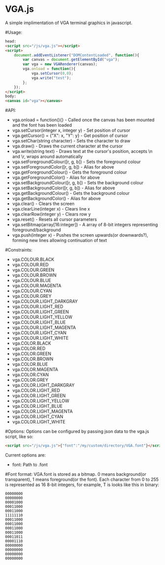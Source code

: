 # VGA.js
A simple implimentation of VGA terminal graphics in javascript.

#Usage:
```html
head:
<script src="/js/vga.js"></script>
<script>
    document.addEventListener("DOMContentLoaded", function(){
        var canvas = document.getElementById("vga");
        var vga = new VGARenderer(canvas);
        vga.onload = function(){
            vga.setCursor(0,0);
            vga.write("test");
        };
    });
</script>
body:
<canvas id="vga"></canvas>
```
#API:
* vga.onload = function(){} - Called once the canvas has been mounted and the font has been loaded
* vga.setCursor(integer x, integer y) - Set position of cursor
* vga.getCursor() = {"X": x, "Y": y} - Get position of cursor
* vga.setChar(string character) - Sets the character to draw
* vga.draw() - Draws the current character at the cursor
* vga.write(string text) - Draws text at the cursor's position, accepts \n and \r, wraps around automatically
* vga.setForegroundColour([r, g, b]) - Sets the foreground colour
* vga.setForegroundColor([r, g, b]) - Alias for above
* vga.getForegroundColour() - Gets the foreground colour
* vga.getForegroundColor() - Alias for above
* vga.setBackgroundColour([r, g, b]) - Sets the background colour
* vga.setBackgroundColor([r, g, b]) - Alias for above
* vga.getBackgroundColour() - Gets the background colour
* vga.getBackgroundColor() - Alias for above
* vga.clear() - Clears the screen
* vga.clearLine(integer x) - Clears line x
* vga.clearRow(integer y) - Clears row y
* vga.reset() - Resets all cursor parameters
* vga.setBitmap(array[16:integer]) - A array of 8-bit integers representing foreground/background
* vga.push(integer x) - Pushes the screen upwards(or downwards?), forming new lines allowing continuation of text

#Constraints:
* vga.COLOUR.BLACK
* vga.COLOUR.RED
* vga.COLOUR.GREEN
* vga.COLOUR.BROWN
* vga.COLOUR.BLUE
* vga.COLOUR.MAGENTA
* vga.COLOUR.CYAN
* vga.COLOUR.GREY
* vga.COLOUR.LIGHT_DARKGRAY
* vga.COLOUR.LIGHT_RED
* vga.COLOUR.LIGHT_GREEN
* vga.COLOUR.LIGHT_YELLOW
* vga.COLOUR.LIGHT_BLUE
* vga.COLOUR.LIGHT_MAGENTA
* vga.COLOUR.LIGHT_CYAN
* vga.COLOUR.LIGHT_WHITE
* vga.COLOR.BLACK
* vga.COLOR.RED
* vga.COLOR.GREEN
* vga.COLOR.BROWN
* vga.COLOR.BLUE
* vga.COLOR.MAGENTA
* vga.COLOR.CYAN
* vga.COLOR.GREY
* vga.COLOR.LIGHT_DARKGRAY
* vga.COLOR.LIGHT_RED
* vga.COLOR.LIGHT_GREEN
* vga.COLOR.LIGHT_YELLOW
* vga.COLOR.LIGHT_BLUE
* vga.COLOR.LIGHT_MAGENTA
* vga.COLOR.LIGHT_CYAN
* vga.COLOR.LIGHT_WHITE

#Options:
Options can be configured by passing json data to the vga.js script, like so:
```html
<script src="/js/vga.js">{"font":"/my/custom/directory/VGA.font"}</script>
```
Current options are:
* font: Path to .font

#Font format:
VGA.font is stored as a bitmap. 0 means background(or transparent), 1 means foreground(or the font).
Each character from 0 to 255 is represented as 16 8-bit integers, for example, T is looks like this in binary:
```
00000000
00000000
00001000
00011000
00011000
11111110
00011000
00011000
00011000
00011000
00011011
00001110
00000000
00000000
00000000
00000000
```
